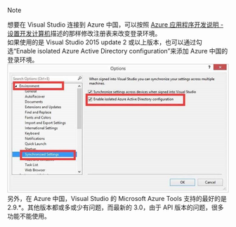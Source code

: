 >[!NOTE]
> 想要在 Visual Studio 连接到 Azure 中国，可以按照 [Azure 应用程序开发说明 - 设置开发计算机](../articles/developerdifferences.md#confdevcomp)描述的那样修改注册表来改变登录环境。
><br/>如果使用的是 Visual Studio 2015 update 2 或以上版本，也可以通过勾选“Enable isolated Azure Active Directory configuration”来添加 Azure 中国的登录环境。
><br/>![enable-isolated-azure-active-directory-configuration](./media/azure-visual-studio-login-guide/enable-isolated-azure-active-directory-configuration.jpg)
><br/>另外，在 Azure 中国，Visual Studio 的 Microsoft Azure Tools 支持的最好的是 2.9.*。其他版本都或多或少有问题，而最新的 3.0，由于 API 版本的问题，很多功能不能使用。